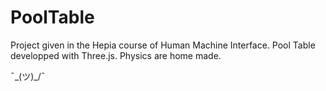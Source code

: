 # PoolTable
Project given in the Hepia course of Human Machine Interface.
Pool Table developped with Three.js. Physics are home made.

¯\_(ツ)_/¯
